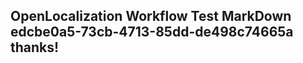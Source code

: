 <properties
ms.topic="hero-topic"
ms.test1="hero-topic"
ms.test2="test"/>

## OpenLocalization Workflow Test MarkDown edcbe0a5-73cb-4713-85dd-de498c74665a thanks!
